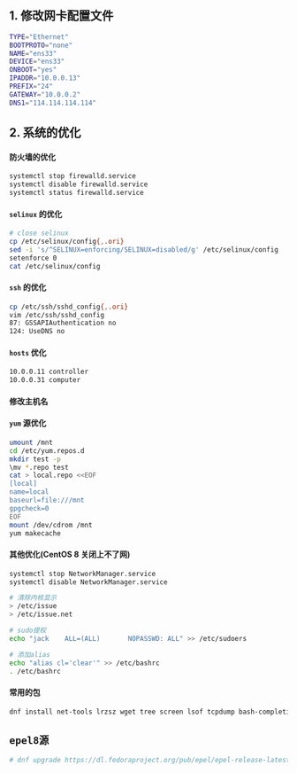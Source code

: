 ## 1. 修改网卡配置文件

```bash
TYPE="Ethernet"
BOOTPROTO="none"
NAME="ens33"
DEVICE="ens33"
ONBOOT="yes"
IPADDR="10.0.0.13"
PREFIX="24"
GATEWAY="10.0.0.2"
DNS1="114.114.114.114"
```

## 2. 系统的优化

#### 防火墙的优化

```bash
systemctl stop firewalld.service
systemctl disable firewalld.service
systemctl status firewalld.service
```

#### `selinux` 的优化

```bash
# close selinux
cp /etc/selinux/config{,.ori}
sed -i 's/^SELINUX=enforcing/SELINUX=disabled/g' /etc/selinux/config
setenforce 0
cat /etc/selinux/config
```

#### `ssh` 的优化

```bash
cp /etc/ssh/sshd_config{,.ori}
vim /etc/ssh/sshd_config
87: GSSAPIAuthentication no
124: UseDNS no
```

#### `hosts` 优化

```bash
10.0.0.11 controller
10.0.0.31 computer
```

#### 修改主机名

#### `yum` 源优化

```bash
umount /mnt
cd /etc/yum.repos.d
mkdir test -p
\mv *.repo test
cat > local.repo <<EOF
[local]
name=local
baseurl=file:///mnt
gpgcheck=0
EOF
mount /dev/cdrom /mnt
yum makecache
```

#### 其他优化(CentOS 8 关闭上不了网)

```bash
systemctl stop NetworkManager.service 
systemctl disable NetworkManager.service 

# 清除内核显示
> /etc/issue
> /etc/issue.net

# sudo提权
echo "jack    ALL=(ALL)       NOPASSWD: ALL" >> /etc/sudoers

# 添加alias
echo "alias cl='clear'" >> /etc/bashrc
. /etc/bashrc
```

#### 常用的包

```bash
dnf install net-tools lrzsz wget tree screen lsof tcpdump bash-completion.noarch
```

## `epel8源`

```bash
# dnf upgrade https://dl.fedoraproject.org/pub/epel/epel-release-latest-8.noarch.rpm
```

